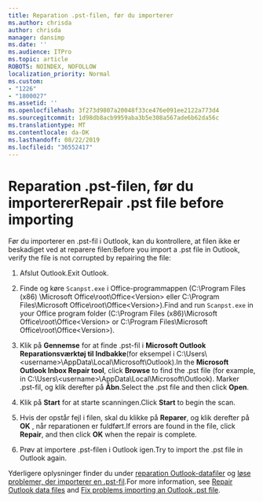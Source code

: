 ```yaml
---
title: Reparation .pst-filen, før du importerer
ms.author: chrisda
author: chrisda
manager: dansimp
ms.date: ''
ms.audience: ITPro
ms.topic: article
ROBOTS: NOINDEX, NOFOLLOW
localization_priority: Normal
ms.custom:
- "1226"
- "1800027"
ms.assetid: ''
ms.openlocfilehash: 3f273d9807a20048f33ce476e091ee2122a773d4
ms.sourcegitcommit: 1d98db8acb9959aba3b5e308a567ade6b62da56c
ms.translationtype: MT
ms.contentlocale: da-DK
ms.lasthandoff: 08/22/2019
ms.locfileid: "36552417"
---
```

# <a name="repair-pst-file-before-importing"></a><span data-ttu-id="abe4a-102">Reparation .pst-filen, før du importerer</span><span class="sxs-lookup"><span data-stu-id="abe4a-102">Repair .pst file before importing</span></span>

<span data-ttu-id="abe4a-103">Før du importerer en .pst-fil i Outlook, kan du kontrollere, at filen ikke er beskadiget ved at reparere filen:</span><span class="sxs-lookup"><span data-stu-id="abe4a-103">Before you import a .pst file in Outlook, verify the file is not corrupted by repairing the file:</span></span>

1. <span data-ttu-id="abe4a-104">Afslut Outlook.</span><span class="sxs-lookup"><span data-stu-id="abe4a-104">Exit Outlook.</span></span>

2. <span data-ttu-id="abe4a-105">Finde og køre `Scanpst.exe` i Office-programmappen (C:\Program Files (x86) \Microsoft Office\root\Office\<Version\> eller C:\Program Files\Microsoft Office\root\Office\<Version\>).</span><span class="sxs-lookup"><span data-stu-id="abe4a-105">Find and run `Scanpst.exe` in your Office program folder (C:\Program Files (x86)\Microsoft Office\root\Office\<Version\> or C:\Program Files\Microsoft Office\root\Office\<Version\>).</span></span>

3. <span data-ttu-id="abe4a-106">Klik på **Gennemse** for at finde .pst-fil i **Microsoft Outlook Reparationsværktøj til Indbakke**(for eksempel i C:\Users\\<username\>\AppData\Local\Microsoft\Outlook).</span><span class="sxs-lookup"><span data-stu-id="abe4a-106">In the **Microsoft Outlook Inbox Repair tool**, click **Browse** to find the .pst file (for example, in C:\Users\\<username\>\AppData\Local\Microsoft\Outlook).</span></span> <span data-ttu-id="abe4a-107">Marker .pst-fil, og klik derefter på **Åbn**.</span><span class="sxs-lookup"><span data-stu-id="abe4a-107">Select the .pst file and then click **Open**.</span></span>

4. <span data-ttu-id="abe4a-108">Klik på **Start** for at starte scanningen.</span><span class="sxs-lookup"><span data-stu-id="abe4a-108">Click **Start** to begin the scan.</span></span>

5. <span data-ttu-id="abe4a-109">Hvis der opstår fejl i filen, skal du klikke på **Reparer**, og klik derefter på **OK** , når reparationen er fuldført.</span><span class="sxs-lookup"><span data-stu-id="abe4a-109">If errors are found in the file, click **Repair**, and then click **OK** when the repair is complete.</span></span>

6. <span data-ttu-id="abe4a-110">Prøv at importere .pst-filen i Outlook igen.</span><span class="sxs-lookup"><span data-stu-id="abe4a-110">Try to import the .pst file in Outlook again.</span></span>

<span data-ttu-id="abe4a-111">Yderligere oplysninger finder du under [reparation Outlook-datafiler](https://support.office.com/article/25663bc3-11ec-4412-86c4-60458afc5253) og [løse problemer, der importerer en .pst-fil](https://support.office.com/article/2d2e50dc-5c36-4ab2-ab50-f1be733b3d6e).</span><span class="sxs-lookup"><span data-stu-id="abe4a-111">For more information, see [Repair Outlook data files](https://support.office.com/article/25663bc3-11ec-4412-86c4-60458afc5253) and [Fix problems importing an Outlook .pst file](https://support.office.com/article/2d2e50dc-5c36-4ab2-ab50-f1be733b3d6e).</span></span>
